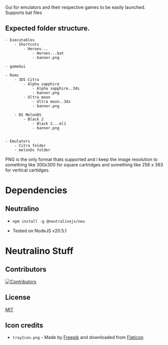 
Gui for emulators and their respective games to be easily launched. Supports bat files

## Expected folder structure.
```
- Executables
	- Shortcuts
		- Heroes...
			- Heroes...bat
			- banner.png

- gameGui

- Roms
	- 3DS Citra
		- Alpha sapphire
			- Alpha sapphire..3ds
			- banner.png
		- Ultra moon
			- Ultra moon..3ds
			- banner.png

	- DS MelonDS
		- Black 2
			- Black 2...ml1
			- banner.png
  

- Emulators
	- Citra folder
	- melonDs folder
```

PNG is the only format thats supported and i keep the image resolution to something like 300x300 for square cartridges and something like 256 x 363 for vertical cartidges.

# Dependencies

## Neutralino
- `npm install -g @neutralinojs/neu`

- Tested on NodeJS v20.5.1


# Neutralino Stuff

## Contributors

[![Contributors](https://contrib.rocks/image?repo=neutralinojs/neutralinojs-minimal)](https://github.com/neutralinojs/neutralinojs-minimal/graphs/contributors)

## License

[MIT](LICENSE)

## Icon credits

- `trayIcon.png` - Made by [Freepik](https://www.freepik.com) and downloaded from [Flaticon](https://www.flaticon.com)
